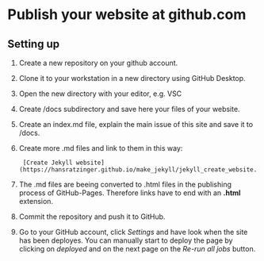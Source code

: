 # Publish your website at github.com

## Setting up

1. Create a new repository on your github account.

2. Clone it to your workstation in a new directory using GitHub Desktop.

3. Open the new directory with your editor, e.g. VSC

4. Create /docs subdirectory and save here your files of your website.

5. Create an index.md file, explain the main issue of this site and save it to /docs.

6. Create more .md files and link to them in this way:

        [Create Jekyll website](https://hansratzinger.github.io/make_jekyll/jekyll_create_website.html)

7. The .md files are beeing converted to .html files in the publishing process of GitHub-Pages. Therefore links have to end with an **.html** extension.

8. Commit the repository and push it to GitHub.

9. Go to your GitHub account, click *Settings* and have look when the site has been deployes. You can manually start to deploy the page by clicking on *deployed* and on the next page on the *Re-run all jobs* button.
